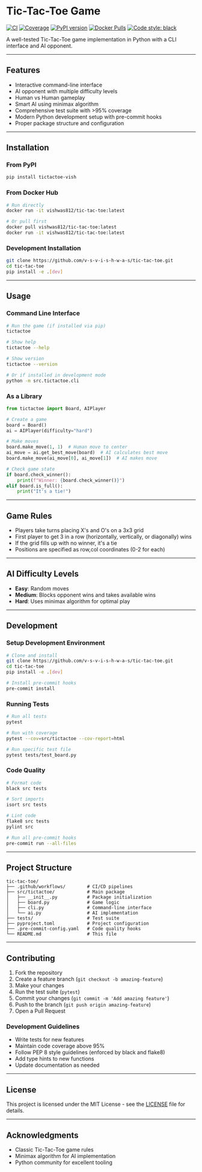 # Tic-Tac-Toe Game

[![CI](https://github.com/v-s-v-i-s-h-w-a-s/tic-tac-toe/workflows/CI/badge.svg)](https://github.com/v-s-v-i-s-h-w-a-s/tic-tac-toe/actions)
[![Coverage](https://codecov.io/gh/v-s-v-i-s-h-w-a-s/tic-tac-toe/branch/main/graph/badge.svg)](https://codecov.io/gh/v-s-v-i-s-h-w-a-s/tic-tac-toe)
[![PyPI version](https://badge.fury.io/py/tictactoe-vish.svg)](https://badge.fury.io/py/tictactoe-vish)
[![Docker Pulls](https://img.shields.io/docker/pulls/vishwas812/tic-tac-toe)](https://hub.docker.com/r/vishwas812/tic-tac-toe)
[![Code style: black](https://img.shields.io/badge/code%20style-black-000000.svg)](https://github.com/psf/black)

A well-tested Tic-Tac-Toe game implementation in Python with a CLI interface and AI opponent.

---

## Features

* Interactive command-line interface
* AI opponent with multiple difficulty levels
* Human vs Human gameplay
* Smart AI using minimax algorithm
* Comprehensive test suite with >95% coverage
* Modern Python development setup with pre-commit hooks
* Proper package structure and configuration

---

## Installation

### From PyPI

```bash
pip install tictactoe-vish
```

### From Docker Hub

```bash
# Run directly
docker run -it vishwas812/tic-tac-toe:latest

# Or pull first
docker pull vishwas812/tic-tac-toe:latest
docker run -it vishwas812/tic-tac-toe:latest
```

### Development Installation

```bash
git clone https://github.com/v-s-v-i-s-h-w-a-s/tic-tac-toe.git
cd tic-tac-toe
pip install -e .[dev]
```

---

## Usage

### Command Line Interface

```bash
# Run the game (if installed via pip)
tictactoe

# Show help
tictactoe --help

# Show version
tictactoe --version

# Or if installed in development mode
python -m src.tictactoe.cli
```

### As a Library

```python
from tictactoe import Board, AIPlayer

# Create a game
board = Board()
ai = AIPlayer(difficulty="hard")

# Make moves
board.make_move(1, 1)  # Human move to center
ai_move = ai.get_best_move(board)  # AI calculates best move
board.make_move(ai_move[0], ai_move[1])  # AI makes move

# Check game state
if board.check_winner():
    print(f"Winner: {board.check_winner()}")
elif board.is_full():
    print("It's a tie!")
```

---

## Game Rules

* Players take turns placing X's and O's on a 3x3 grid
* First player to get 3 in a row (horizontally, vertically, or diagonally) wins
* If the grid fills up with no winner, it's a tie
* Positions are specified as row,col coordinates (0-2 for each)

---

## AI Difficulty Levels

* **Easy**: Random moves
* **Medium**: Blocks opponent wins and takes available wins
* **Hard**: Uses minimax algorithm for optimal play

---

## Development

### Setup Development Environment

```bash
# Clone and install
git clone https://github.com/v-s-v-i-s-h-w-a-s/tic-tac-toe.git
cd tic-tac-toe
pip install -e .[dev]

# Install pre-commit hooks
pre-commit install
```

### Running Tests

```bash
# Run all tests
pytest

# Run with coverage
pytest --cov=src/tictactoe --cov-report=html

# Run specific test file
pytest tests/test_board.py
```

### Code Quality

```bash
# Format code
black src tests

# Sort imports
isort src tests

# Lint code
flake8 src tests
pylint src

# Run all pre-commit hooks
pre-commit run --all-files
```

---

## Project Structure

```
tic-tac-toe/
├── .github/workflows/        # CI/CD pipelines
├── src/tictactoe/            # Main package
│   ├── __init__.py           # Package initialization
│   ├── board.py              # Game logic
│   ├── cli.py                # Command-line interface
│   └── ai.py                 # AI implementation
├── tests/                    # Test suite
├── pyproject.toml            # Project configuration
├── .pre-commit-config.yaml   # Code quality hooks
└── README.md                 # This file
```

---

## Contributing

1. Fork the repository
2. Create a feature branch (`git checkout -b amazing-feature`)
3. Make your changes
4. Run the test suite (`pytest`)
5. Commit your changes (`git commit -m 'Add amazing feature'`)
6. Push to the branch (`git push origin amazing-feature`)
7. Open a Pull Request

### Development Guidelines

* Write tests for new features
* Maintain code coverage above 95%
* Follow PEP 8 style guidelines (enforced by black and flake8)
* Add type hints to new functions
* Update documentation as needed

---

## License

This project is licensed under the MIT License - see the [LICENSE](LICENSE) file for details.

---

## Acknowledgments

* Classic Tic-Tac-Toe game rules
* Minimax algorithm for AI implementation
* Python community for excellent tooling
